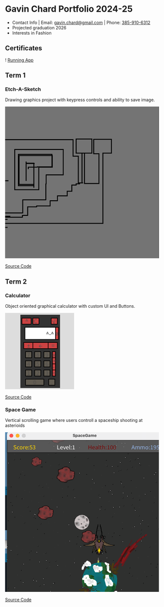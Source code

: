 # Gavin Chard Portfolio 2024-25
* Contact Info | Email: [gavin.chard@gmail.com](gavin.chard@gmail.com) | Phone: [385-910-6312](385-910-6312)
* Projected graduation 2026
* Interests in Fashion

## Certificates

! [Running App](https://github.com/GavinC07/ppf/blob/main/images/Gavin%20Chard_Graphic%20Print%20Design%202%20_12112024.pdf?raw=true)

## Term 1 
### Etch-A-Sketch
Drawing graphics project with keypress controls and ability to save image.

![Running App](https://github.com/GavinC07/ppf/blob/main/images/EtchASketch.png?raw=true)

[Source Code](https://github.com/GavinC07/ppf/tree/main/src/etchASketch)

## Term 2
### Calculator
Object oriented graphical calculator with custom UI and Buttons.

![Running App](https://github.com/GavinC07/ppf/blob/main/images/Calc1.png?raw=true)

[Source Code](https://github.com/GavinC07/ppf/tree/main/src/Calc_App)

### Space Game
Vertical scrolling game where users controll a spaceship shooting at asterioids

![Running App](https://github.com/GavinC07/ppf/blob/main/images/SpaceGame.png?raw=true)

[Source Code](https://github.com/GavinC07/ppf/tree/main/src/SpaceGame)
